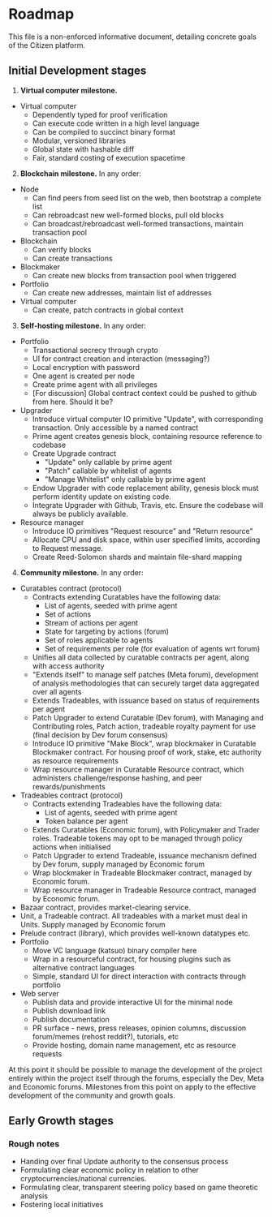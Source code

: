 # Roadmap

This file is a non-enforced informative document, detailing concrete goals of the Citizen platform.

## Initial Development stages

1. **Virtual computer milestone.**
  - Virtual computer
    - Dependently typed for proof verification
    - Can execute code written in a high level language
    - Can be compiled to succinct binary format
    - Modular, versioned libraries
    - Global state with hashable diff
    - Fair, standard costing of execution spacetime


2. **Blockchain milestone.** In any order:  
  - Node
    - Can find peers from seed list on the web, then bootstrap a complete list
    - Can rebroadcast new well-formed blocks, pull old blocks
    - Can broadcast/rebroadcast well-formed transactions, maintain transaction pool
  - Blockchain
    - Can verify blocks
    - Can create transactions
  - Blockmaker
    - Can create new blocks from transaction pool when triggered
  - Portfolio
    - Can create new addresses, maintain list of addresses
  - Virtual computer
    - Can create, patch contracts in global context


3. **Self-hosting milestone.** In any order:
  - Portfolio
    - Transactional secrecy through crypto
    - UI for contract creation and interaction (messaging?)
    - Local encryption with password
    - One agent is created per node
    - Create prime agent with all privileges
    - [For discussion] Global contract context could be pushed to github from here. Should it be?
  - Upgrader
    - Introduce virtual computer IO primitive "Update", with corresponding transaction. Only accessible by a named contract
    - Prime agent creates genesis block, containing resource reference to codebase
    - Create Upgrade contract
      - "Update" only callable by prime agent
      - "Patch" callable by whitelist of agents
      - "Manage Whitelist" only callable by prime agent
    - Endow Upgrader with code replacement ability, genesis block must perform identity update on existing code.
    - Integrate Upgrader with Github, Travis, etc. Ensure the codebase will always be publicly available.
  - Resource manager
    - Introduce IO primitives "Request resource" and "Return resource"
    - Allocate CPU and disk space, within user specified limits, according to Request message.
    - Create Reed-Solomon shards and maintain file-shard mapping


4. **Community milestone.** In any order:
  - Curatables contract (protocol)
    - Contracts extending Curatables have the following data:
      - List of agents, seeded with prime agent
      - Set of actions
      - Stream of actions per agent
      - State for targeting by actions (forum)
      - Set of roles applicable to agents
      - Set of requirements per role (for evaluation of agents wrt forum)
    - Unifies all data collected by curatable contracts per agent, along with access authority
    - "Extends itself" to manage self patches (Meta forum), development of analysis methodologies that can securely target data aggregated over all agents
    - Extends Tradeables, with issuance based on status of requirements per agent
    - Patch Upgrader to extend Curatable (Dev forum), with Managing and Contributing roles, Patch action, tradeable royalty payment for use (final decision by Dev forum consensus)
    - Introduce IO primitive "Make Block", wrap blockmaker in Curatable Blockmaker contract. For housing proof of work, stake, etc authority as resource requirements
    - Wrap resource manager in Curatable Resource contract, which administers challenge/response hashing, and peer rewards/punishments
  - Tradeables contract (protocol)
    - Contracts extending Tradeables have the following data:
      - List of agents, seeded with prime agent
      - Token balance per agent
    - Extends Curatables (Economic forum), with Policymaker and Trader roles. Tradeable tokens may opt to be managed through policy actions when initialised
    - Patch Upgrader to extend Tradeable, issuance mechanism defined by Dev forum, supply managed by Economic forum
    - Wrap blockmaker in Tradeable Blockmaker contract, managed by Economic forum.
    - Wrap resource manager in Tradeable Resource contract, managed by Economic forum.
  - Bazaar contract, provides market-clearing service.
  - Unit, a Tradeable contract. All tradeables with a market must deal in Units. Supply managed by Economic forum
  - Prelude contract (library), which provides well-known datatypes etc.
  - Portfolio
    - Move VC language (katsuo) binary compiler here
    - Wrap in a resourceful contract, for housing plugins such as alternative contract languages
    - Simple, standard UI for direct interaction with contracts through portfolio
  - Web server
    - Publish data and provide interactive UI for the minimal node
    - Publish download link
    - Publish documentation
    - PR surface - news, press releases, opinion columns, discussion forum/memes (rehost reddit?), tutorials, etc
    - Provide hosting, domain name management, etc as resource requests

At this point it should be possible to manage the development of the project entirely within the project itself through the forums, especially the Dev, Meta and Economic forums. Milestones from this point on apply to the effective development of the community and growth goals.

## Early Growth stages

### Rough notes

- Handing over final Update authority to the consensus process
- Formulating clear economic policy in relation to other cryptocurrencies/national currencies.
- Formulating clear, transparent steering policy based on game theoretic analysis
- Fostering local initiatives
